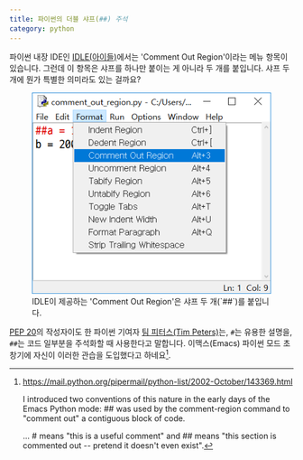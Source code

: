 ```yaml
---
title: 파이썬의 더블 샤프(##) 주석
category: python
---
```


파이썬 내장 IDE인 [IDLE(아이들)][idle]에서는 'Comment Out Region'이라는 메뉴 항목이 있습니다. 그런데 이 항목은 샤프를 하나만 붙이는 게 아니라 두 개를 붙입니다. 샤프 두 개에 뭔가 특별한 의미라도 있는 걸까요?

[idle]: https://docs.python.org/3/library/idle.html

<figure>
<img src="/assets/2018-11-22-double-sharp-comments/comment-out-region.png" alt="IDLE에서 'Format' > 'Comment Out Region'">
<figcaption>IDLE이 제공하는 'Comment Out Region'은 샤프 두 개(`##`)를 붙입니다.</figcaption>
</figure>

[PEP 20][pep-20]의 작성자이도 한 파이썬 기여자 [팀 피터스(Tim Peters)][tim-peters]는, `#`는 유용한 설명을, `##`는 코드 일부분을 주석화할 때 사용한다고 말합니다. 이맥스(Emacs) 파이썬 모드 초창기에 자신이 이러한 관습을 도입했다고 하네요[^single-vs-double].

[pep-20]: https://www.python.org/dev/peps/pep-0020/

[tim-peters]: https://en.wikipedia.org/wiki/Tim_Peters_(software_engineer)

[^single-vs-double]: <https://mail.python.org/pipermail/python-list/2002-October/143369.html>

    I introduced two conventions of this nature in the early days of the Emacs Python mode: ## was used by the comment-region command to "comment out" a contiguous block of code.

    ... # means "this is a useful comment" and ## means "this section is commented out -- pretend it doesn't even exist".
